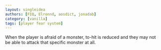 ```yaml
---
layout: singleidea
authors: [FIQ, Elronnd, aosdict, jonadab]
category: [vanilla]
tags: [player fear system]
---
```

When the player is afraid of a monster, to-hit is reduced and they may not be able to attack that specific monster at all.

